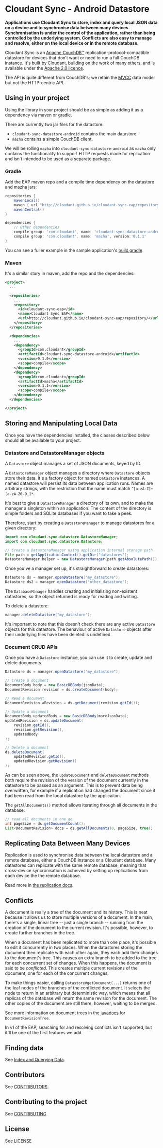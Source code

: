 # Cloudant Sync - Android Datastore

**Applications use Cloudant Sync to store, index and query local JSON data on a
device and to synchronise data between many devices. Synchronisation is under
the control of the application, rather than being controlled by the underlying
system. Conflicts are also easy to manage and resolve, either on the local
device or in the remote database.**

Cloudant Sync is an [Apache CouchDB&trade;][acdb]
replication-protocol-compatible datastore for
devices that don't want or need to run a full CouchDB instance. It's built
by [Cloudant](https://cloudant.com), building on the work of many others, and
is available under the [Apache 2.0 licence][ap2].

[ap2]: https://github.com/cloudant/sync-android/blob/master/LICENSE
[acdb]: http://couchdb.apache.org/

The API is quite different from CouchDB's; we retain the 
[MVCC](http://en.wikipedia.org/wiki/Multiversion_concurrency_control) data 
model but not the HTTP-centric API.

## Using in your project

Using the library in your project should be as simple as adding it as
a dependency via [maven][maven] or [gradle][gradle].

[maven]: http://maven.apache.org/
[gradle]: http://www.gradle.org/

There are currently two jar files for the datastore:

* `cloudant-sync-datastore-android` contains the main datastore.
* `mazha` contains a simple CouchDB client.

We will be rolling `mazha` into `cloudant-sync-datastore-android` as `mazha`
only contains the functionality to support HTTP requests made for replication
and isn't intended to be used as a separate package.

### Gradle

Add the EAP maven repo and a compile time dependency on the datastore and
mazha jars:

```groovy
repositories {
    mavenLocal()
    maven { url "http://cloudant.github.io/cloudant-sync-eap/repository/" }
    mavenCentral()
}

dependencies {
    // Other dependencies
    compile group: 'com.cloudant', name: 'cloudant-sync-datastore-android', version:'0.1.0'
    compile group: 'com.cloudant', name: 'mazha', version:'0.1.1'
}
```

You can see a fuller example in the sample application's [build.gradle][sabg].

[sabg]: https://github.com/cloudant/cloudant-sync-eap/blob/master/sample/todo-sync/build.gradle

### Maven

It's a similar story in maven, add the repo and the dependencies:

```xml
<project>
  ...

  <repositories>
    ...
    <repository>
      <id>cloudant-sync-eap</id>
      <name>Cloudant Sync EAP</name>
      <url>http://cloudant.github.io/cloudant-sync-eap/repository/</url>
    </repository>
  </repositories>

  <dependencies>
    ...
    <dependency>
      <groupId>com.cloudant</groupId>
      <artifactId>cloudant-sync-datastore-android</artifactId>
      <version>0.1.0</version>
      <scope>compile</scope>
    </dependency>
    <dependency>
      <groupId>com.cloudant</groupId>
      <artifactId>mazha</artifactId>
      <version>0.1.1</version>
      <scope>compile</scope>
    </dependency>
  </dependencies>

</project>
```

## Storing and Manipulating Local Data

Once you have the dependencies installed, the classes described below should
all be available to your project.

### Datastore and DatastoreManager objects

A `Datastore` object manages a set of JSON documents, keyed by ID.

A `DatastoreManager` object manages a directory where `Datastore` objects
store their data. It's a factory object for named `Datastore` instances. A
named datastore will persist its data between application runs. Names are
arbitrary strings, with the restriction that the name must match
`^[a-zA-Z]+[a-zA-Z0-9_]*`.

It's best to give a `DatastoreManager` a directory of its own, and to make the
manager a singleton within an application. The content of the directory is
simple folders and SQLite databases if you want to take a peek.

Therefore, start by creating a `DatastoreManager` to manage datastores for
a given directory:

```java
import com.cloudant.sync.datastore.DatastoreManager;
import com.cloudant.sync.datastore.Datastore;

// Create a DatastoreManager using application internal storage path
File path = getApplicationContext().getDir("datastores");
DatastoreManager helper = new DatastoreManager(path.getAbsolutePath());
```

Once you've a manager set up, it's straightforward to create datastores:

```java
Datastore ds = manager.openDatastore("my_datastore");
Datastore ds2 = manager.openDatastore("other_datastore");
```

The `DatabaseManager` handles creating and initialising non-existent
datastores, so the object returned is ready for reading and writing.

To delete a datastore:

```java
manager.deleteDatastore("my_datastore");
```

It's important to note that this doesn't check there are any active
`Datastore` objects for this datastore. The behaviour of active `Datastore`
objects after their underlying files have been deleted is undefined.

### Document CRUD APIs

Once you have a `Datastore` instance, you can use it to create, update and
delete documents.

```java
Datastore ds = manager.openDatastore("my_datastore");

// Create a document
DocumentBody body = new BasicDBBody(jsonData);
DocumentRevision revision = ds.createDocument(body);

// Read a document
DocumentRevision aRevision = ds.getDocument(revision.getId());

// Update a document
DocumentBody updatedBody = new BasicDBBody(moreJsonData);
updatedRevision = ds.updateDocument(
    revision.getId(),
    revision.getRevision(),
    updatedBody
);

// Delete a document
ds.deleteDocument(
    updatedRevision.getId(),
    updatedRevision.getRevision()
);
```

As can be seen above, the `updateDocument` and `deleteDocument` methods both
require the revision of the version of the document currently in the datastore
to be passed as an argument. This is to prevent data being overwritten, for
example if a replication had changed the document since it had been read from
the local datastore by the applicaiton.

The `getAllDocuments()` method allows iterating through all documents in the
database:

```java
// read all documents in one go
int pageSize = ds.getDocumentCount();
List<DocumentRevision> docs = ds.getAllDocuments(0, pageSize, true);
```

## Replicating Data Between Many Devices

Replication is used to synchronise data between the local datastore and a
remote database, either a CouchDB instance or a Cloudant database. Many
datastores can replicate with the same remote database, meaning that
cross-device syncronisation is acheived by setting up replications from each
device the the remote database.

Read more in [the replication docs](https://github.com/cloudant/sync-android/blob/master/doc/replication.md).

## Conflicts

A document is really a tree of the document and its history. This is neat
because it allows us to store multiple versions of a document. In the main,
there's a single, linear tree -- just a single branch -- running from the
creation of the document to the current revision. It's possible, however,
to create further branches in the tree.

When a document has been replicated to more than one place, it's possible to
edit it concurrently in two places. When the datastores storing the document
then replicate with each other again, they each add their changes to the
document's tree. This causes an extra branch to be added to the tree for
each concurrent set of changes. When this happens, the document is said to be
_conflicted_. This creates multiple current revisions of the document, one for
each of the concurrent changes.

To make things easier, calling `Datastore#getDocument(...)` returns one of
the leaf nodes of the branches of the conflicted document. It selects the
node to return in an arbitrary but deterministic way, which means that all
replicas of the database will return the same revision for the document. The
other copies of the document are still there, however, waiting to be merged.

See more information on document trees in the [javadocs][jd] for `DocumentRevisionTree`.

[jd]: docs/

In v1 of the EAP, searching for and resolving conflicts isn't supported, but
it'll be one of the first features we add.

## Finding data

See [Index and Querying Data](https://github.com/cloudant/sync-android/blob/master/doc/index-querying.md).

## Contributors

See [CONTRIBUTORS](CONTRIBUTORS).

## Contributing to the project

See [CONTRIBUTING](CONTRIBUTING.md).

## License

See [LICENSE](LICENSE)

